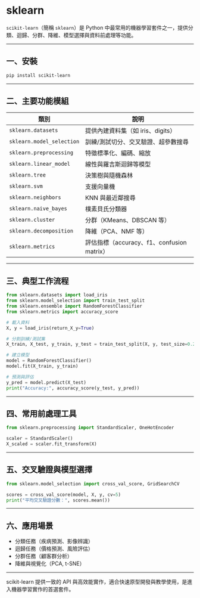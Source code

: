 # sklearn

`scikit-learn`（簡稱 `sklearn`）是 Python 中最常用的機器學習套件之一，提供分類、迴歸、分群、降維、模型選擇與資料前處理等功能。

---

## 一、安裝

```bash
pip install scikit-learn
```

---

## 二、主要功能模組

| 類別                        | 說明                                 |
| ------------------------- | ---------------------------------- |
| `sklearn.datasets`        | 提供內建資料集（如 iris、digits）             |
| `sklearn.model_selection` | 訓練/測試切分、交叉驗證、超參數搜尋                 |
| `sklearn.preprocessing`   | 特徵標準化、編碼、縮放                        |
| `sklearn.linear_model`    | 線性與羅吉斯迴歸等模型                        |
| `sklearn.tree`            | 決策樹與隨機森林                           |
| `sklearn.svm`             | 支援向量機                              |
| `sklearn.neighbors`       | KNN 與最近鄰搜尋                         |
| `sklearn.naive_bayes`     | 樸素貝氏分類器                            |
| `sklearn.cluster`         | 分群（KMeans、DBSCAN 等）                |
| `sklearn.decomposition`   | 降維（PCA、NMF 等）                      |
| `sklearn.metrics`         | 評估指標（accuracy、f1、confusion matrix） |

---

## 三、典型工作流程

```python
from sklearn.datasets import load_iris
from sklearn.model_selection import train_test_split
from sklearn.ensemble import RandomForestClassifier
from sklearn.metrics import accuracy_score

# 載入資料
X, y = load_iris(return_X_y=True)

# 分割訓練/測試集
X_train, X_test, y_train, y_test = train_test_split(X, y, test_size=0.2, random_state=42)

# 建立模型
model = RandomForestClassifier()
model.fit(X_train, y_train)

# 預測與評估
y_pred = model.predict(X_test)
print("Accuracy:", accuracy_score(y_test, y_pred))
```

---

## 四、常用前處理工具

```python
from sklearn.preprocessing import StandardScaler, OneHotEncoder

scaler = StandardScaler()
X_scaled = scaler.fit_transform(X)
```

---

## 五、交叉驗證與模型選擇

```python
from sklearn.model_selection import cross_val_score, GridSearchCV

scores = cross_val_score(model, X, y, cv=5)
print("平均交叉驗證分數：", scores.mean())
```

---

## 六、應用場景

* 分類任務（疾病預測、影像辨識）
* 迴歸任務（價格預測、風險評估）
* 分群任務（顧客群分析）
* 降維與視覺化（PCA, t-SNE）

---

scikit-learn 提供一致的 API 與高效能實作，適合快速原型開發與教學使用，是進入機器學習實作的首選套件。
